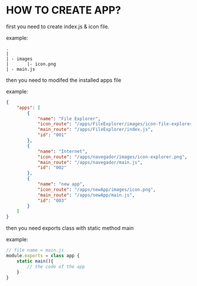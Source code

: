 # HOW TO CREATE APP?
first you need to create index.js & icon file.

example: 
```
.
|
| - images
|       |- icon.png
| - main.js
```

then you need to modifed the installed apps file

example:
```json
{
    "apps": [
        {
            "name": "File Explorer",
            "icon_route": "/apps/FileExplorer/images/icon-file-explorer.png",
            "main_route": "/apps/FileExplorer/index.js",
            "id": "001"
        },
        {
            "name": "Internet",
            "icon_route": "/apps/navegador/images/icon-explorer.png",
            "main_route": "/apps/navegador/main.js",
            "id": "002"
        },
        {
            "name": "new app",
            "icon_route": "/apps/newApp/images/icon.png",
            "main_route": "/apps/newApp/main.js",
            "id": "003"
        }
    ]
}
```

then you need exports class with static method main

example:

```js
// file name = main.js
module.exports = class app {
    static main(){
        // the code of the app
    }
}
```
